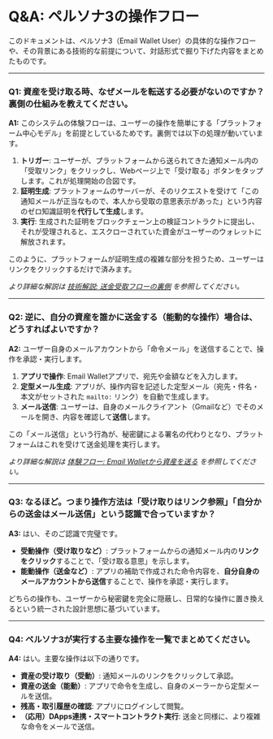# Q&A: ペルソナ3の操作フロー

このドキュメントは、ペルソナ3（Email Wallet User）の具体的な操作フローや、その背景にある技術的な前提について、対話形式で掘り下げた内容をまとめたものです。

---

### Q1: 資産を受け取る時、なぜメールを転送する必要がないのですか？裏側の仕組みを教えてください。

**A1:** このシステムの体験フローは、ユーザーの操作を簡単にする「プラットフォーム中心モデル」を前提としているためです。裏側では以下の処理が動いています。

1.  **トリガー**: ユーザーが、プラットフォームから送られてきた通知メール内の「受取リンク」をクリックし、Webページ上で「受け取る」ボタンをタップします。これが処理開始の合図です。
2.  **証明生成**: プラットフォームのサーバーが、そのリクエストを受けて「この通知メールが正当なもので、本人から受取の意思表示があった」という内容のゼロ知識証明を**代行して生成**します。
3.  **実行**: 生成された証明をブロックチェーン上の検証コントラクトに提出し、それが受理されると、エスクローされていた資金がユーザーのウォレットに解放されます。

このように、プラットフォームが証明生成の複雑な部分を担うため、ユーザーはリンクをクリックするだけで済みます。

*より詳細な解説は [技術解説: 送金受取フローの裏側](./architecture-receive-flow-ja.md) を参照してください。*

---

### Q2: 逆に、自分の資産を誰かに送金する（能動的な操作）場合は、どうすればよいですか？

**A2:** ユーザー自身のメールアカウントから「命令メール」を送信することで、操作を承認・実行します。

1.  **アプリで操作**: Email Walletアプリで、宛先や金額などを入力します。
2.  **定型メール生成**: アプリが、操作内容を記述した定型メール（宛先・件名・本文がセットされた `mailto:` リンク）を自動で生成します。
3.  **メール送信**: ユーザーは、自身のメールクライアント（Gmailなど）でそのメールを開き、内容を確認して**送信**します。

この「メール送信」という行為が、秘密鍵による署名の代わりとなり、プラットフォームはこれを受けて送金処理を実行します。

*より詳細な解説は [体験フロー: Email Walletから資産を送る](./flow-send-from-wallet-ja.md) を参照してください。*

---

### Q3: なるほど。つまり操作方法は「受け取りはリンク参照」「自分からの送金はメール送信」という認識で合っていますか？

**A3:** はい、そのご認識で完璧です。

-   **受動操作（受け取りなど）**: プラットフォームからの通知メール内の**リンクをクリック**することで、「受け取る意思」を示します。
-   **能動操作（送金など）**: アプリの補助で作成された命令内容を、**自分自身のメールアカウントから送信**することで、操作を承認・実行します。

どちらの操作も、ユーザーから秘密鍵を完全に隠蔽し、日常的な操作に置き換えるという統一された設計思想に基づいています。

---

### Q4: ペルソナ3が実行する主要な操作を一覧でまとめてください。

**A4:** はい。主要な操作は以下の通りです。

-   **資産の受け取り（受動）**: 通知メールのリンクをクリックして承認。
-   **資産の送金（能動）**: アプリで命令を生成し、自身のメーラーから定型メールを送信。
-   **残高・取引履歴の確認**: アプリにログインして閲覧。
-   **（応用）DApps連携・スマートコントラクト実行**: 送金と同様に、より複雑な命令をメールで送信。
